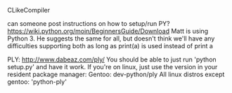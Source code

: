 CLikeCompiler


can someone post instructions on how to setup/run PY?
https://wiki.python.org/moin/BeginnersGuide/Download
Matt is using Python 3. He suggests the same for all, but doesn't think we'll have any difficulties supporting both as long as print(a) is used instead of print a

PLY:
http://www.dabeaz.com/ply/
You should be able to just run 'python setup.py' and have it work. If you're on linux, just use the version in your resident package manager:
Gentoo: dev-python/ply
All linux distros except gentoo: 'python-ply'
